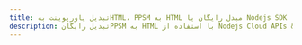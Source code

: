 ---title: تبدیل پاورپوینت بهHTML، PPSM به HTML مبدل رایگان یا Nodejs SDKdescription: تبدیل رایگانPPSM به HTML با استفاده از Nodejs Cloud APIs & SDK. همچنین اسناد Microsoft PowerPoint را در Cloud ایجاد، ویرایش و رندر کنید.---